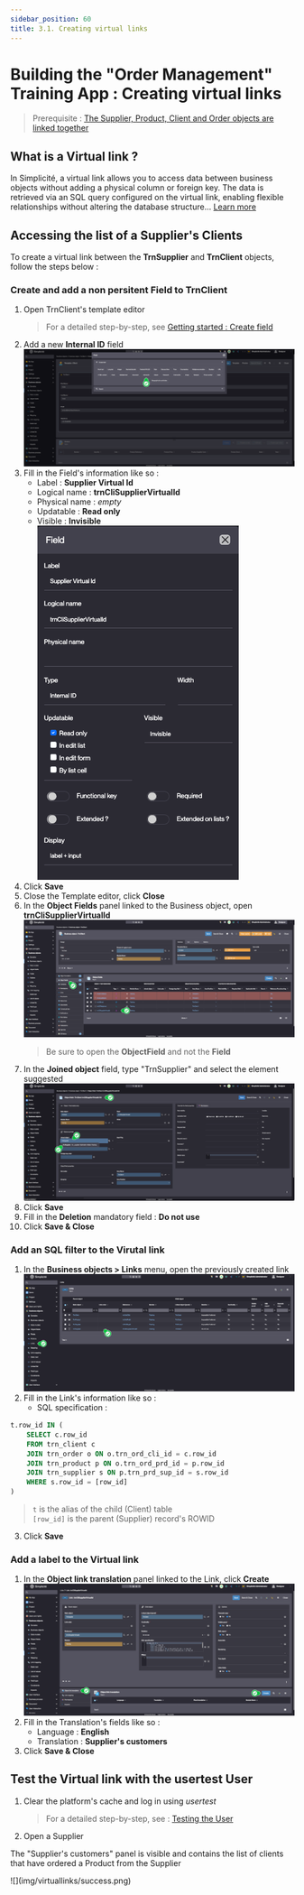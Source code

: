 ```yaml
---
sidebar_position: 60
title: 3.1. Creating virtual links
---
```


# Building the "Order Management" Training App : Creating virtual links

> Prerequisite : [The Supplier, Product, Client and Order objects are linked together](/lesson/tutorial/expanding/relations)

## What is a Virtual link ?

In Simplicité, a virtual link allows you to access data between business objects without adding a physical column or foreign key. The data is retrieved via an SQL query configured on the virtual link, enabling flexible relationships without altering the database structure... [Learn more](/lesson/docs/platform/businessobjects/links#virtual-link)

## Accessing the list of a Supplier's Clients

To create a virtual link between the **TrnSupplier** and **TrnClient** objects, follow the steps below :

### Create and add a non persitent Field to TrnClient 

1. Open TrnClient's template editor
    > For a detailed step-by-step, see [Getting started : Create field](/lesson/tutorial/getting-started/attribute)
2. Add a new **Internal ID** field   
    ![](img/virtuallinks/field-create.png)
3. Fill in the Field's information like so :
    - Label : **Supplier Virtual Id**
    - Logical name : **trnCliSupplierVirtualId**
    - Physical name : *empty*
    - Updatable : **Read only**
    - Visible : **Invisible**  
    ![](img/virtuallinks/field-values.png)
4. Click **Save**
5. Close the Template editor, click **Close**
6. In the **Object Fields** panel linked to the Business object, open **trnCliSupplierVirtualId**  
    ![](img/virtuallinks/of-panel.png)
    > Be sure to open the **ObjectField** and not the **Field**
7. In the **Joined object** field, type "TrnSupplier" and select the element suggested  
    ![](img/virtuallinks/of-values.png)
8. Click **Save**
9. Fill in the **Deletion** mandatory field : **Do not use**
10. Click **Save & Close**

### Add an SQL filter to the Virutal link

1. In the **Business objects > Links** menu, open the previously created link  
    ![](img/virtuallinks/link-list.png)
2. Fill in the Link's information like so :
    - SQL specification :
```sql
t.row_id IN (
    SELECT c.row_id  
    FROM trn_client c  
    JOIN trn_order o ON o.trn_ord_cli_id = c.row_id  
    JOIN trn_product p ON o.trn_ord_prd_id = p.row_id  
    JOIN trn_supplier s ON p.trn_prd_sup_id = s.row_id  
    WHERE s.row_id = [row_id]
)
```
> `t` is the alias of the child (Client) table  
> `[row_id]` is the parent (Supplier) record's ROWID
3. Click **Save**

### Add a label to the Virtual link

1. In the **Object link translation** panel linked to the Link, click **Create**  
    ![](img/virtuallinks/link-tsl.png)
2. Fill in the Translation's fields like so : 
    - Language : **English**
    - Translation : **Supplier's customers**
3. Click **Save & Close**

## Test the Virtual link with the usertest User

1. Clear the platform's cache and log in using *usertest*
	> For a detailed step-by-step, see : [Testing the User](/lesson/tutorial/getting-started/user#activating-and-testing-the-user)
2. Open a Supplier

<div class="success">
    <p>The "Supplier's customers" panel is visible and contains the list of clients that have ordered a Product from the Supplier</p>
    ![](img/virtuallinks/success.png)
</div>
